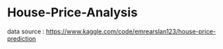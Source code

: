 # House-Price-Analysis

data source : https://www.kaggle.com/code/emrearslan123/house-price-prediction
